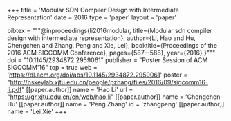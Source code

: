 +++
title = 'Modular SDN Compiler Design with Intermediate Representation'
date = 2016
type = 'paper'
layout = 'paper'

bibtex = """@inproceedings{li2016modular,
  title={Modular sdn compiler design with intermediate representation},
  author={Li, Hao and Hu, Chengchen and Zhang, Peng and Xie, Lei},
  booktitle={Proceedings of the 2016 ACM SIGCOMM Conference},
  pages={587--588},
  year={2016}
}"""
doi = "10.1145/2934872.2959061"
publisher = "Poster Session of ACM SIGCOMM'16"
top = true
web = 'https://dl.acm.org/doi/abs/10.1145/2934872.2959061'
poster = "http://nskeylab.xjtu.edu.cn/people/pzhang/files/2016/09/sigcomm16-li.pdf"
[[paper.author]]
    name = 'Hao Li'
    url = "https://gr.xjtu.edu.cn/en/web/hao.li"
[[paper.author]]
    name = 'Chengchen Hu'
[[paper.author]]
    name = 'Peng Zhang'
    id = 'zhangpeng'
[[paper.author]]
    name = 'Lei Xie'
+++
